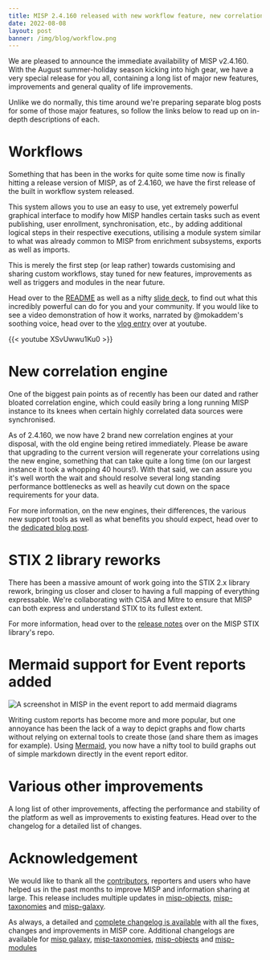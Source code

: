 ```yaml
---
title: MISP 2.4.160 released with new workflow feature, new correlation engines and many major improvements 
date: 2022-08-08
layout: post
banner: /img/blog/workflow.png 
---
```


We are pleased to announce the immediate availability of MISP v2.4.160. With the August summer-holiday season kicking into high gear, we have a very special release for you all, containing a long list of major new features, improvements and general quality of life improvements.

Unlike we do normally, this time around we're preparing separate blog posts for some of those major features, so follow the links below to read up on in-depth descriptions of each.

# Workflows

Something that has been in the works for quite some time now is finally hitting a release version of MISP, as of 2.4.160, we have the first release of the built in workflow system released.

This system allows you to use an easy to use, yet extremely powerful graphical interface to modify how MISP handles certain tasks such as event publishing, user enrollment, synchronisation, etc., by adding additional logical steps in their respective executions, utilising a module system similar to what was already common to MISP from enrichment subsystems, exports as well as imports.

This is merely the first step (or leap rather) towards customising and sharing custom workflows, stay tuned for new features, improvements as well as triggers and modules in the near future.

Head over to the [README](https://github.com/MISP/misp-workflow-blueprints/blob/main/README.md) as well as a nifty [slide deck](https://www.misp-project.org/misp-training/a.12-misp-workflows.pdf), to find out what this incredibly powerful can do for you and your community. If you would like to see a video demonstration of how it works, narrated by @mokaddem's soothing voice, head over to the [vlog entry](https://www.youtube.com/watch?v=XSvUwwu1Ku0) over at youtube.

{{< youtube XSvUwwu1Ku0 >}}

# New correlation engine

One of the biggest pain points as of recently has been our dated and rather bloated correlation engine, which could easily bring a long running MISP instance to its knees when certain highly correlated data sources were synchronised.

As of 2.4.160, we now have 2 brand new correlation engines at your disposal, with the old engine being retired immediately. Please be aware that upgrading to the current version will regenerate your correlations using the new engine, something that can take quite a long time (on our largest instance it took a whopping 40 hours!). With that said, we can assure you it's well worth the wait and should resolve several long standing performance bottlenecks as well as heavily cut down on the space requirements for your data.

For more information, on the new engines, their differences, the various new support tools as well as what benefits you should expect, head over to the [dedicated blog post](https://github.com/MISP/MISP/blob/2.4/docs/correlations.rework.md).

# STIX 2 library reworks

There has been a massive amount of work going into the STIX 2.x library rework, bringing us closer and closer to having a full mapping of everything expressable. We're collaborating with CISA and Mitre to ensure that MISP can both express and understand STIX to its fullest extent.

For more information, head over to the [release notes](https://github.com/MISP/misp-stix/releases/tag/v2.4.160) over on the MISP STIX library's repo.

# Mermaid support for Event reports added

![A screenshot in MISP in the event report to add mermaid diagrams](/img/blog/mermaid-misp.png)

Writing custom reports has become more and more popular, but one annoyance has been the lack of a way to depict graphs and flow charts without relying on external tools to create those (and share them as images for example). Using [Mermaid](https://mermaid-js.github.io), you now have a nifty tool to build graphs out of simple markdown directly in the event report editor.

# Various other improvements

A long list of other improvements, affecting the performance and stability of the platform as well as improvements to existing features. Head over to the changelog for a detailed list of changes. 

# Acknowledgement

We would like to thank all the [contributors](https://www.misp-project.org/contributors), reporters and users who have helped us in the past months to improve MISP and information sharing at large. This release includes multiple updates in [misp-objects](https://www.misp-project.org/objects.html), [misp-taxonomies](https://www.misp-project.org/taxonomies.html) and [misp-galaxy](https://www.misp-project.org/galaxy.html).

As always, a detailed and [complete changelog is available](https://www.misp-project.org/Changelog.txt) with all the fixes, changes and improvements in MISP core. Additional changelogs are available for [misp galaxy](https://www.misp-project.org/Changelog-misp-galaxy.txt), [misp-taxonomies](https://www.misp-project.org/Changelog-misp-taxonomies.txt), [misp-objects](https://www.misp-project.org/Changelog-misp-objects.txt) and [misp-modules](https://www.misp-project.org/Changelog-misp-modules.txt)

